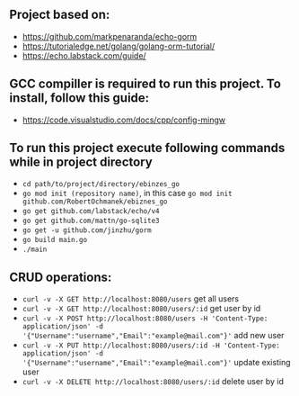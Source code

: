 ## Project based on:
- https://github.com/markpenaranda/echo-gorm
- https://tutorialedge.net/golang/golang-orm-tutorial/
- https://echo.labstack.com/guide/

## GCC compiller is required to run this project. To install, follow this guide:
- https://code.visualstudio.com/docs/cpp/config-mingw

## To run this project execute following commands while in project directory

- `cd path/to/project/directory/ebinzes_go`
- `go mod init (repository name)`, in this case `go mod init github.com/RobertOchmanek/ebiznes_go`
- `go get github.com/labstack/echo/v4`
- `go get github.com/mattn/go-sqlite3`
- `go get -u github.com/jinzhu/gorm`
- `go build main.go`
- `./main`

## CRUD operations:
- `curl -v -X GET http://localhost:8080/users` get all users
- `curl -v -X GET http://localhost:8080/users/:id` get user by id
- `curl -v -X POST http://localhost:8080/users -H 'Content-Type: application/json' -d '{"Username":"username","Email":"example@mail.com"}'` add new user
- `curl -v -X PUT http://localhost:8080/users/:id -H 'Content-Type: application/json' -d '{"Username":"username","Email":"example@mail.com"}'` update existing user
- `curl -v -X DELETE http://localhost:8080/users/:id` delete user by id

